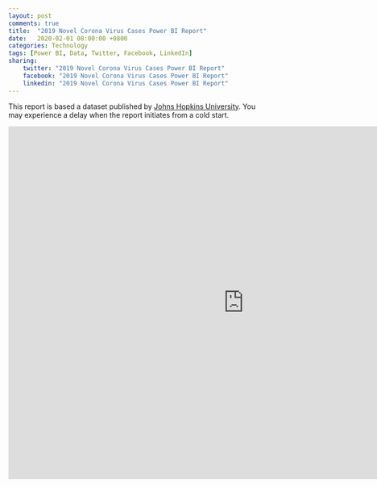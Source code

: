 ```yaml
---
layout: post
comments: true
title:  "2019 Novel Corona Virus Cases Power BI Report"
date:   2020-02-01 08:00:00 +0800
categories: Technology
tags: [Power BI, Data, Twitter, Facebook, LinkedIn]
sharing:
    twitter: "2019 Novel Corona Virus Cases Power BI Report"
    facebook: "2019 Novel Corona Virus Cases Power BI Report"
    linkedin: "2019 Novel Corona Virus Cases Power BI Report"
---
```

This report is based a dataset published by [Johns Hopkins University](https://systems.jhu.edu/). You may experience a delay when the report initiates from a cold start.
<iframe width="933" height="700" src="https://app.powerbi.com/view?r=eyJrIjoiNDIzOTA4NWMtZGVjZi00OWFjLThkZmQtMzdlMThkMWRhOGU0IiwidCI6IjI1NDg3ZTY1LWE3NTctNGQ0Zi1hMzljLWUwMjc2N2Q0NzhlZSIsImMiOjEwfQ%3D%3D" frameborder="0" allowFullScreen="true"></iframe>